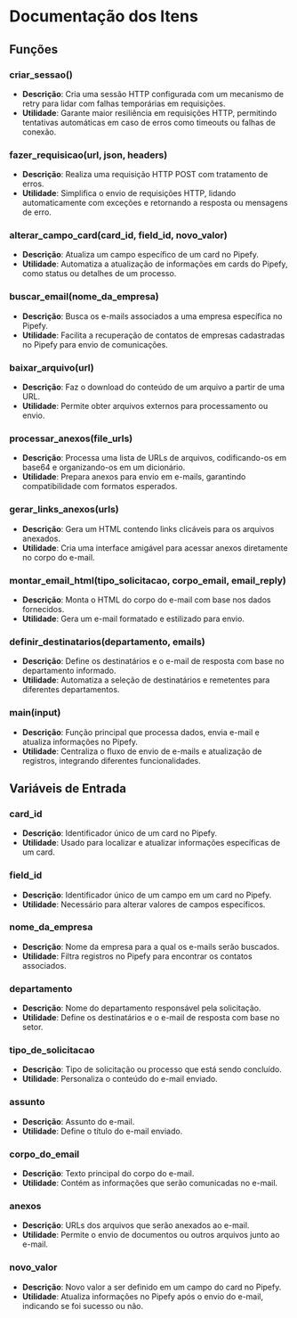 # Documentação dos Itens

## Funções

### criar_sessao()

- **Descrição**: Cria uma sessão HTTP configurada com um mecanismo de retry para lidar com falhas temporárias em requisições.
- **Utilidade**: Garante maior resiliência em requisições HTTP, permitindo tentativas automáticas em caso de erros como timeouts ou falhas de conexão.

### fazer_requisicao(url, json, headers)

- **Descrição**: Realiza uma requisição HTTP POST com tratamento de erros.
- **Utilidade**: Simplifica o envio de requisições HTTP, lidando automaticamente com exceções e retornando a resposta ou mensagens de erro.

### alterar_campo_card(card_id, field_id, novo_valor)

- **Descrição**: Atualiza um campo específico de um card no Pipefy.
- **Utilidade**: Automatiza a atualização de informações em cards do Pipefy, como status ou detalhes de um processo.

### buscar_email(nome_da_empresa)

- **Descrição**: Busca os e-mails associados a uma empresa específica no Pipefy.
- **Utilidade**: Facilita a recuperação de contatos de empresas cadastradas no Pipefy para envio de comunicações.

### baixar_arquivo(url)

- **Descrição**: Faz o download do conteúdo de um arquivo a partir de uma URL.
- **Utilidade**: Permite obter arquivos externos para processamento ou envio.

### processar_anexos(file_urls)

- **Descrição**: Processa uma lista de URLs de arquivos, codificando-os em base64 e organizando-os em um dicionário.
- **Utilidade**: Prepara anexos para envio em e-mails, garantindo compatibilidade com formatos esperados.

### gerar_links_anexos(urls)

- **Descrição**: Gera um HTML contendo links clicáveis para os arquivos anexados.
- **Utilidade**: Cria uma interface amigável para acessar anexos diretamente no corpo do e-mail.

### montar_email_html(tipo_solicitacao, corpo_email, email_reply)

- **Descrição**: Monta o HTML do corpo do e-mail com base nos dados fornecidos.
- **Utilidade**: Gera um e-mail formatado e estilizado para envio.

### definir_destinatarios(departamento, emails)

- **Descrição**: Define os destinatários e o e-mail de resposta com base no departamento informado.
- **Utilidade**: Automatiza a seleção de destinatários e remetentes para diferentes departamentos.

### main(input)

- **Descrição**: Função principal que processa dados, envia e-mail e atualiza informações no Pipefy.
- **Utilidade**: Centraliza o fluxo de envio de e-mails e atualização de registros, integrando diferentes funcionalidades.

## Variáveis de Entrada

### card_id

- **Descrição**: Identificador único de um card no Pipefy.
- **Utilidade**: Usado para localizar e atualizar informações específicas de um card.

### field_id

- **Descrição**: Identificador único de um campo em um card no Pipefy.
- **Utilidade**: Necessário para alterar valores de campos específicos.

### nome_da_empresa

- **Descrição**: Nome da empresa para a qual os e-mails serão buscados.
- **Utilidade**: Filtra registros no Pipefy para encontrar os contatos associados.

### departamento

- **Descrição**: Nome do departamento responsável pela solicitação.
- **Utilidade**: Define os destinatários e o e-mail de resposta com base no setor.

### tipo_de_solicitacao

- **Descrição**: Tipo de solicitação ou processo que está sendo concluído.
- **Utilidade**: Personaliza o conteúdo do e-mail enviado.

### assunto

- **Descrição**: Assunto do e-mail.
- **Utilidade**: Define o título do e-mail enviado.

### corpo_do_email

- **Descrição**: Texto principal do corpo do e-mail.
- **Utilidade**: Contém as informações que serão comunicadas no e-mail.

### anexos

- **Descrição**: URLs dos arquivos que serão anexados ao e-mail.
- **Utilidade**: Permite o envio de documentos ou outros arquivos junto ao e-mail.

### novo_valor

- **Descrição**: Novo valor a ser definido em um campo do card no Pipefy.
- **Utilidade**: Atualiza informações no Pipefy após o envio do e-mail, indicando se foi sucesso ou não.
